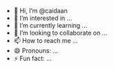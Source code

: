 - 👋 Hi, I’m @caidaan
- 👀 I’m interested in ...
- 🌱 I’m currently learning ...
- 💞️ I’m looking to collaborate on ...
- 📫 How to reach me ...
- 😄 Pronouns: ...
- ⚡ Fun fact: ...

<!---
caidaan/caidaan is a ✨ special ✨ repository because its `README.md` (this file) appears on your GitHub profile.
You can click the Preview link to take a look at your changes.
--->
